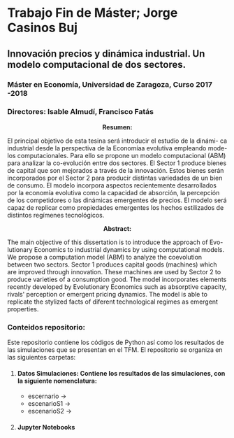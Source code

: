 # Trabajo Fin de Máster; Jorge Casinos Buj
## Innovación precios y dinámica industrial. Un modelo computacional de dos sectores.

### Máster en Economía, Universidad de Zaragoza, Curso 2017 -2018
### Directores: Isable Almudí, Francisco Fatás

<p align="center"> <b> Resumen:</b><br> </p>

El principal objetivo de esta tesina será introducir el estudio de la dinámi-
ca industrial desde la perspectiva de la Economíaa evolutiva empleando mode-
los computacionales. Para ello se propone un modelo computacional (ABM)
para analizar la co-evolución entre dos sectores. El Sector 1 produce bienes
de capital que son mejorados a través de la innovación. Estos bienes serán
incorporados por el Sector 2 para producir distintas variedades de un bien
de consumo. El modelo incorpora aspectos recientemente desarrollados por
la economía evolutiva como la capacidad de absorción, la percepción de los
competidores o las dinámicas emergentes de precios. El modelo será capaz
de replicar como propiedades emergentes los hechos estilizados de distintos
regímenes tecnológicos.

<p align="center"> <b> Abstract:</b><br> </p>

The main objective of this dissertation is to introduce the approach of Evo-
lutionary Economics to industrial dynamics by using computational models.
We propose a computation model (ABM) to analyze the coevolution between
two sectors. Sector 1 produces capital goods (machines) which are improved
through innovation. These machines are used by Sector 2 to produce varieties
of a consumption good. The model incorporates elements recently developed
by Evolutionary Economics such as absorptive capacity, rivals' perception or
emergent pricing dynamics. The model is able to replicate the stylized facts
of diferent technological regimes as emergent properties.


### Conteidos repositorio:

Este repositorio contiene los códigos de Python así como los resultados de las simulaciones que se presentan en el TFM. El repositorio se organiza en las siguientes carpetas:

1. #### Datos Simulaciones: Contiene los resultados de las simulaciones, con la siguiente nomenclatura:
   - escernario &rarr;
   - escenarioS1 ->
   - escenarioS2 ->
2. #### Jupyter Notebooks
